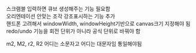 스크램블 입력하면 큐브 생성해주는 기능 필요함   
오리엔테이션 안맞는 조각 강조표시하는 기능 추가   
핸드폰 고려해서 windowWidth, windowHeight기반으로 canvas크기 지정해야 됨   
redo/undo 기능을 회전 단위가 아니라 공식 단위로 바꿔야 함   

m2, M2, r2, R2 어디는 소문자고 어디는 대문자임 통일해야됨   
